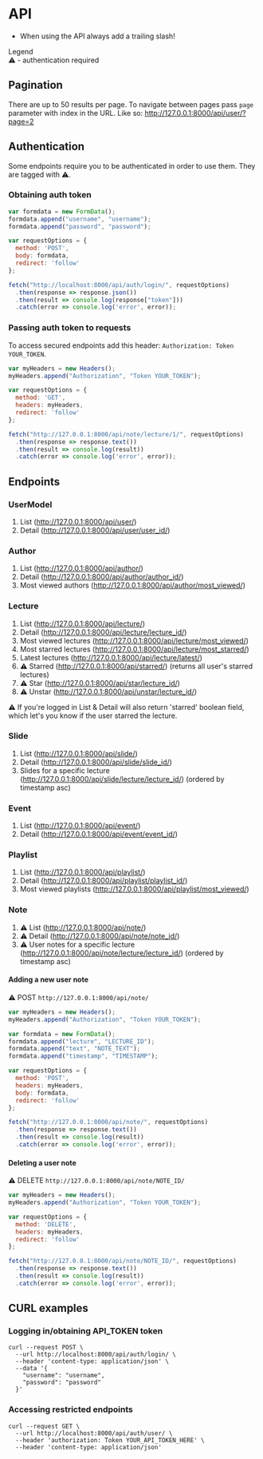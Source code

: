# API
+ When using the API always add a trailing slash!

Legend  
:warning: - authentication required

## Pagination
There are up to 50 results per page. To navigate between pages pass `page` parameter with index in the URL. Like so:
http://127.0.0.1:8000/api/user/?page=2

## Authentication
Some endpoints require you to be authenticated in order to use them. They are tagged with :warning:.

### Obtaining auth token
```js
var formdata = new FormData();
formdata.append("username", "username");
formdata.append("password", "password");

var requestOptions = {
  method: 'POST',
  body: formdata,
  redirect: 'follow'
};

fetch("http://localhost:8000/api/auth/login/", requestOptions)
  .then(response => response.json())
  .then(result => console.log(response["token"]))
  .catch(error => console.log('error', error));
```

### Passing auth token to requests
To access secured endpoints add this header:  `Authorization: Token YOUR_TOKEN`.

```js
var myHeaders = new Headers();
myHeaders.append("Authorization", "Token YOUR_TOKEN");

var requestOptions = {
  method: 'GET',
  headers: myHeaders,
  redirect: 'follow'
};

fetch("http://127.0.0.1:8000/api/note/lecture/1/", requestOptions)
  .then(response => response.text())
  .then(result => console.log(result))
  .catch(error => console.log('error', error));
```

## Endpoints

### UserModel
1. List (http://127.0.0.1:8000/api/user/)
1. Detail (http://127.0.0.1:8000/api/user/user_id/)

### Author
1. List (http://127.0.0.1:8000/api/author/)
1. Detail (http://127.0.0.1:8000/api/author/author_id/)
1. Most viewed authors (http://127.0.0.1:8000/api/author/most_viewed/)

### Lecture
1. List (http://127.0.0.1:8000/api/lecture/)
1. Detail (http://127.0.0.1:8000/api/lecture/lecture_id/)
1. Most viewed lectures (http://127.0.0.1:8000/api/lecture/most_viewed/)
1. Most starred lectures (http://127.0.0.1:8000/api/lecture/most_starred/)
1. Latest lectures (http://127.0.0.1:8000/api/lecture/latest/)
1. :warning: Starred (http://127.0.0.1:8000/api/starred/) (returns all user's starred lectures)
1. :warning: Star (http://127.0.0.1:8000/api/star/lecture_id/)
1. :warning: Unstar (http://127.0.0.1:8000/api/unstar/lecture_id/)

:warning: If you're logged in List & Detail will also return 'starred' boolean field, which let's you know if the user starred the lecture.

### Slide
1. List (http://127.0.0.1:8000/api/slide/)
1. Detail (http://127.0.0.1:8000/api/slide/slide_id/)
1. Slides for a specific lecture (http://127.0.0.1:8000/api/slide/lecture/lecture_id/) (ordered by timestamp asc)

### Event
1. List (http://127.0.0.1:8000/api/event/)
1. Detail (http://127.0.0.1:8000/api/event/event_id/)

### Playlist
1. List (http://127.0.0.1:8000/api/playlist/)
1. Detail (http://127.0.0.1:8000/api/playlist/playlist_id/)
1. Most viewed playlists (http://127.0.0.1:8000/api/playlist/most_viewed/)

### Note
1. :warning: List (http://127.0.0.1:8000/api/note/)
1. :warning: Detail (http://127.0.0.1:8000/api/note/note_id/)
1. :warning: User notes for a specific lecture (http://127.0.0.1:8000/api/note/lecture/lecture_id/) (ordered by timestamp asc)

#### Adding a new user note
:warning: POST `http://127.0.0.1:8000/api/note/`
```js
var myHeaders = new Headers();
myHeaders.append("Authorization", "Token YOUR_TOKEN");

var formdata = new FormData();
formdata.append("lecture", "LECTURE_ID");
formdata.append("text", "NOTE_TEXT");
formdata.append("timestamp", "TIMESTAMP");

var requestOptions = {
  method: 'POST',
  headers: myHeaders,
  body: formdata,
  redirect: 'follow'
};

fetch("http://127.0.0.1:8000/api/note/", requestOptions)
  .then(response => response.text())
  .then(result => console.log(result))
  .catch(error => console.log('error', error));
```

#### Deleting a user note
:warning: DELETE `http://127.0.0.1:8000/api/note/NOTE_ID/`
```js
var myHeaders = new Headers();
myHeaders.append("Authorization", "Token YOUR_TOKEN");

var requestOptions = {
  method: 'DELETE',
  headers: myHeaders,
  redirect: 'follow'
};

fetch("http://127.0.0.1:8000/api/note/NOTE_ID/", requestOptions)
  .then(response => response.text())
  .then(result => console.log(result))
  .catch(error => console.log('error', error));
```

## CURL examples
### Logging in/obtaining API_TOKEN token 
```
curl --request POST \
  --url http://localhost:8000/api/auth/login/ \
  --header 'content-type: application/json' \
  --data '{
    "username": "username",
    "password": "password"
  }'
```

### Accessing restricted endpoints
```
curl --request GET \
  --url http://localhost:8000/api/auth/user/ \
  --header 'authorization: Token YOUR_API_TOKEN_HERE' \
  --header 'content-type: application/json'
```